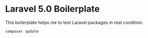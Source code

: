 Laravel 5.0 Boilerplate
=======================

This boilerplate helps me to test Laravel packages in real condition.

```
composer update
```
